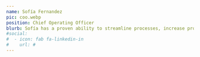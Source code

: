 ```yaml
---
name: Sofía Fernandez
pic: coo.webp
position: Chief Operating Officer
blurb: Sofía has a proven ability to streamline processes, increase productivity, and optimize resources with a keen eye for detail and a passion for efficiency.
#social:
#  - icon: fab fa-linkedin-in
#    url: #
---
```


